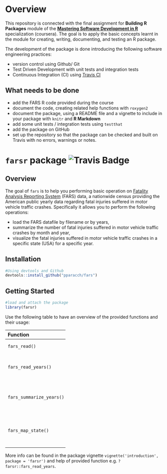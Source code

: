 
<!-- README.md is generated from README.Rmd. Please edit that file -->
Overview
========

This repository is connected with the final assignment for **Building R Packages** module of the **[Mastering Software Development in R](https://www.coursera.org/specializations/r)** specialization (coursera). The goal is to apply the basic concepts learnt in the module for creating, writing, documenting, and testing an R package.

The development of the package is done introducing the following software engineering practices:

-   version control using Github/ Git
-   Test Driven Development with unit tests and integration tests
-   Continuous Integration (CI) using [Travis CI](https://travis-ci.org)

What needs to be done
---------------------

-   add the FARS R code provided during the course
-   document the code, creating related help functions with `roxygen2`
-   document the package, using a README file and a vignette to include in your package with `knitr` and **R Markdown**
-   add some unit tests / integration tests using `testthat`
-   add the package on GitHub
-   set up the repository so that the package can be checked and built on Travis with no errors, warnings or notes.

`farsr` package ![Travis Badge](https://travis-ci.org/pparacch/fars.svg?branch=master)
======================================================================================

Overview
--------

The goal of `fars` is to help you performing basic operation on [Fatality Analysis Reporting System](https://www.nhtsa.gov/research-data/fatality-analysis-reporting-system-fars) (FARS) data, a nationwide census providing the American public yearly data regarding fatal injuries suffered in motor vehicle traffic crashes. Specifically it allows you to perform the following operations:

-   load the FARS datafile by filename or by years,
-   summarize the number of fatal injuries suffered in motor vehicle traffic crashes by month and year,
-   visualize the fatal injuries suffered in motor vehicle traffic crashes in a specific state (USA) for a specific year.

Installation
------------

``` r
#Using devtools and Github
devtools::install_github("pparacch/fars")
```

Getting Started
---------------

``` r
#load and attach the package
library(farsr)
```

Use the following table to have an overview of the provided functions and their usage:

<table style="width:38%;">
<colgroup>
<col width="15%" />
<col width="22%" />
</colgroup>
<thead>
<tr class="header">
<th align="left">Function</th>
<th align="left">Responsibility</th>
</tr>
</thead>
<tbody>
<tr class="odd">
<td align="left"><code>fars_read()</code></td>
<td align="left">Read a FARS datafile</td>
</tr>
<tr class="even">
<td align="left"><code>fars_read_years()</code></td>
<td align="left">Read FARS datafile(s) for provided year(s)</td>
</tr>
<tr class="odd">
<td align="left"><code>fars_summarize_years()</code></td>
<td align="left">Summarizes injuries by month for provided year(s)</td>
</tr>
<tr class="even">
<td align="left"><code>fars_map_state()</code></td>
<td align="left">Visualize map with injuries for provided state (USA) and year</td>
</tr>
</tbody>
</table>

More info can be found in the package vignette `vignette('introduction', package = 'farsr')` and help of provided function e.g. `?farsr::fars_read_years`.
